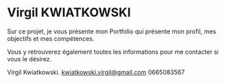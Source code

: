 # Virgil KWIATKOWSKI

Sur ce projet, je vous présente mon Portfolio qui présente mon profil, mes objectifs et mes compétences. 

Vous y retrouverez également toutes les informations pour me contacter si vous le désirez. 

Virgil Kwiatkowski.
kwiatkowski.virgil@gmail.com
0665083567

